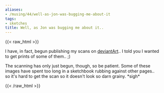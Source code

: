 ```yaml
---
aliases:
- /musing/44/well-as-jon-was-bugging-me-about-it
tags:
- sketches
title: Well, as Jon was bugging me about it..
---
```

{{< raw_html >}}
<p>I have, in fact, begun publishing my scans on <a href="http://silverpuddle.deviantart.com/">deviantArt</a>.. I told you I wanted to get prints of some of them.. ;)</p>

<p>The scanning has only just begun, though, so be patient. Some of these  images have spent too long in a sketchbook rubbing against other pages.. so it's hard to get the scan so it doesn't look so darn grainy. *sigh*</p>
{{< /raw_html >}}
